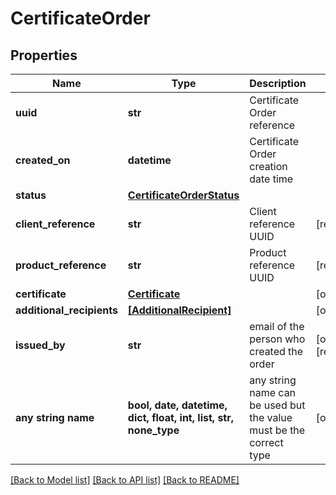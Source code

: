 # CertificateOrder


## Properties
Name | Type | Description | Notes
------------ | ------------- | ------------- | -------------
**uuid** | **str** | Certificate Order reference | 
**created_on** | **datetime** | Certificate Order creation date time | 
**status** | [**CertificateOrderStatus**](CertificateOrderStatus.md) |  | 
**client_reference** | **str** | Client reference UUID | [readonly] 
**product_reference** | **str** | Product reference UUID | [readonly] 
**certificate** | [**Certificate**](Certificate.md) |  | [optional] 
**additional_recipients** | [**[AdditionalRecipient]**](AdditionalRecipient.md) |  | [optional] 
**issued_by** | **str** | email of the person who created the order | [optional] [readonly] 
**any string name** | **bool, date, datetime, dict, float, int, list, str, none_type** | any string name can be used but the value must be the correct type | [optional]

[[Back to Model list]](../README.md#documentation-for-models) [[Back to API list]](../README.md#documentation-for-api-endpoints) [[Back to README]](../README.md)


